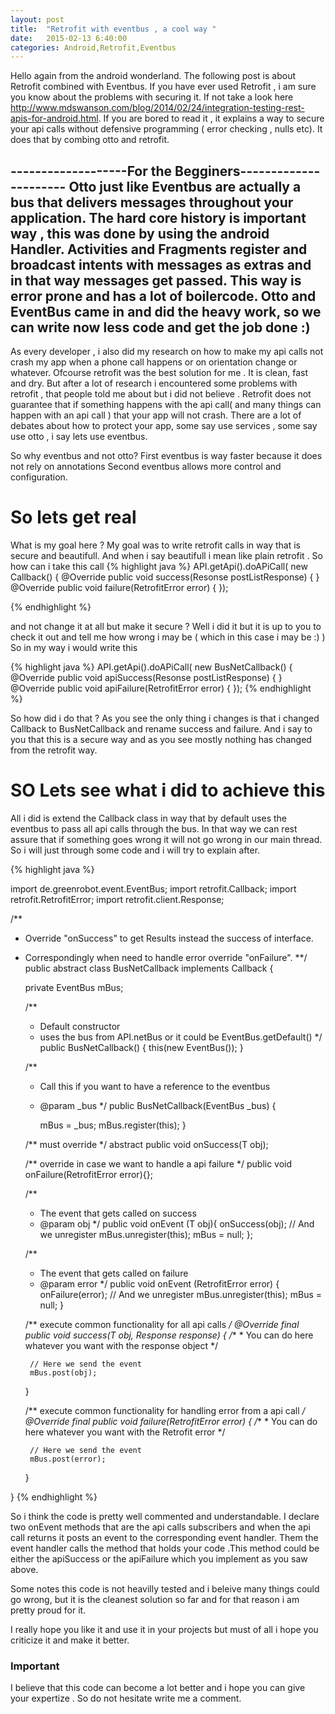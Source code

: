 ```yaml
---
layout: post
title:  "Retrofit with eventbus , a cool way "
date:   2015-02-13 6:40:00
categories: Android,Retrofit,Eventbus
---
```


Hello again from the android wonderland.
The following post is about Retrofit combined with Eventbus.
If you have ever used Retrofit , i am sure you know about the problems with securing it.
If not take a look here http://www.mdswanson.com/blog/2014/02/24/integration-testing-rest-apis-for-android.html.
If you are bored to read it , it explains a way to secure your api calls without defensive programming ( error checking , nulls etc).
It does that by combing otto and retrofit.

-------------------For the Begginers----------------------
Otto just like Eventbus are actually a bus that delivers messages throughout your application.
The hard core history is important way , this was done by using the android Handler.
Activities and Fragments register and broadcast intents with messages as extras and in that way messages get passed.
This way is error prone and has a lot of boilercode.
Otto and EventBus came in and did the heavy  work, so we can write now less code and get the job done :)
----------------------------------------------------------

As every developer , i also did my research on how to make my api calls not crash my app when a phone call happens or on orientation change or whatever.
Ofcourse retrofit was the best solution for me . It is clean, fast and dry.
But after a lot of research i encountered some problems with retrofit , that people told me about but i did not believe .
Retrofit does not guarantee that if something happens with the api call( and many things can happen with an api call ) that your app will not crash.
There are a lot of debates about how to protect your app, some say use services , some say use otto , i say lets use eventbus.

So why eventbus and not otto?
First eventbus is way faster because it does not rely on annotations
Second eventbus allows more control and configuration.

<h1> So lets get real </h1>
What is my goal here ?
My goal was to write retrofit calls in way that is secure and beautifull.
And when i say beautifull i mean like plain retrofit .
So how can i take this call
{% highlight java %}
API.getApi().doAPiCall( new Callback() {
    @Override
    public void success(Resonse postListResponse) {
    }
    @Override
    public void failure(RetrofitError error) {
  });

{% endhighlight %}

and not change it at all but make it secure ?
Well i did it but it is up to you to check it out and tell me how wrong i may be ( which in this case i may be :) )
So in my way i would write this

{% highlight java %}
API.getApi().doAPiCall( new BusNetCallback<Response>() {
    @Override
    public void apiSuccess(Resonse postListResponse) {
    }
    @Override
    public void apiFailure(RetrofitError error) {
  });
{% endhighlight %}

So how did i do that ? 
As you see the only thing i changes is that i changed Callback to BusNetCallback and rename success and failure.
And i say to you that this is a secure way and as you see mostly nothing has changed from the retrofit way.

<h1>SO Lets see what i did to achieve this</h1>
All i did is extend the Callback class in way that by default uses the eventbus to pass all api calls through the bus.
In that way we can rest assure that if something goes wrong it will not go wrong in our main thread.
So i will just through some code  and i will try to explain after.


{% highlight java %}

import de.greenrobot.event.EventBus;
import retrofit.Callback;
import retrofit.RetrofitError;
import retrofit.client.Response;

/**
 * Override "onSuccess" to get Results instead the success of interface.
 * Correspondingly when need to handle error override "onFailure".
 **/
public abstract class BusNetCallback<T> implements Callback<T> {


    private EventBus mBus;

    /**
     *  Default constructor
     *  uses the bus from API.netBus or it could be EventBus.getDefault()
     */
    public BusNetCallback()
    {
       this(new EventBus());
    }

    /**
     * Call this if you want to have a reference to the eventbus
     * @param _bus
     */
    public BusNetCallback(EventBus _bus)
    {

        mBus = _bus;
        mBus.register(this);
    }


    /** must override */
    abstract public void onSuccess(T obj);

    /** override in case we want to handle a api failure */
    public void onFailure(RetrofitError error){};


    /**
     * The event that gets called on success
     * @param obj
     */
    public void onEvent (T obj){
        onSuccess(obj);
        // And we unregister
        mBus.unregister(this);
        mBus = null;
    };

    /**
     * The event that gets called on failure
     * @param error
     */
    public void onEvent (RetrofitError error) {
        onFailure(error);
        // And we unregister
        mBus.unregister(this);
        mBus = null;
    }


    /** execute common functionality for all api calls */
	@Override
	final public void success(T obj, Response response) {
        /**
         * You can do here whatever you want with the response object
         */

        // Here we send the event
        mBus.post(obj);
    }
	
	/** execute common functionality for handling error from a api call */
	@Override
	final public void failure(RetrofitError error) {
        /**
         * You can do here whatever you want with the Retrofit error
         */

        // Here we send the event
        mBus.post(error);
	}

}
{% endhighlight %}

So i think the code is pretty well commented and understandable.
I declare two onEvent methods that are the api calls subscribers 
and when the api call returns it posts an event to the corresponding event handler.
Them the event handler calls the method that holds your code .This method could be either the 
apiSuccess or the apiFailure which you implement as you saw above.

Some notes this code is not heavilly tested  and i beleive many things could go wrong, but it is the
cleanest solution so far and for that reason i am pretty proud for it.

I really hope you like it and use it in your projects but must of all i hope you criticize it and make it better.

<h3>Important</h3>
I believe that this code can become a lot better and i hope you can give your expertize .
So do not hesitate write me a comment.



